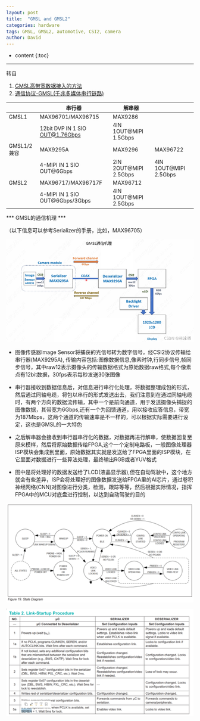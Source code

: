```yaml
---
layout: post
title:  "GMSL and GMSL2"
categories: hardware
tags: GMSL, GMSL2, automotive, CSI2, camera
author: David
---
```


* content
{:toc}

---

转自
1. [GMSL高带宽数据接入的方法](https://zhuanlan.zhihu.com/p/497871767)
2. [通信协议-GMSL(千兆多媒体串行链路)](https://blog.csdn.net/weixin_50875614/article/details/119995651)


|  | 串行器 | 解串器 | |
|-|-|-|-|
| GMSL1 | MAX96701/MAX96715 | MAX9286 |
| | 12bit DVP IN 1 SIO OUT@1.76Gbps | 4IN 1OUT@MIPI 1.5Gbps |
| GMSL1/2 兼容 | MAX9295A | MAX9296 | MAX96722 |
| | 4-MIPI IN 1 SIO OUT@6Gbps | 2IN 2OUT@MIPI 2.5Gbps | 4IN 1OUT@MIPI 2.5Gbps |
| GMSL2 | MAX96717/MAX96717F | MAX96712 | |
| | 4-MIPI IN 1 SIO OUT@6Gbps/3Gbps | 4IN 1OUT@MIPI 2.5Gbps |


*** GMSL的通信机理 ***

（以下信息可以参考Serializer的手册，比如，MAX96705）

![GMSL通讯机理](https://github.com/titron/titron.github.io/raw/master/img/2023-02-22-GMSL_link_basic.png)

* 图像传感器Image Sensor将捕获的光信号转为数字信号，经CSI2协议传输给串行器(MAX9295A),
传输内容包括:图像数据信息,像素时钟,行同步信号,帧同步信号，其中raw12表示摄像头的传输数据格式为原始数据raw格式,每个像素点有12bit数据，30fps表示每秒发送30张图像

* 串行器接收到数据信息后，对信息进行串行化处理，将数据整理成包的形式，然后通过同轴电缆，将包以串行的形式发送出去，我们注意到在通过同轴电缆时，有两个方向的数据流传输，其中一个是前向通道，用于发送摄像头捕捉的图像数据，其带宽为6Gbps,还有一个为回馈通道，用以接收应答信息，带宽为187Mbps，这两个通道的传输速率是不一样的，可以根据实际需要进行设定，这也是GMSL的一大特色

* 之后解串器会接收到串行器串行化的数据，对数据再进行解串，使数据回复至原来模样，然后将原始数据传给FPGA,这个一个定制电路板，一般图像处理器ISP模块会集成到里面，原始数据其实就是发送给了FPGA里面的ISP模块，在它里面对数据进行一些算法处理，最终输出RGB或者YUV格式

* 图中是将处理好的数据发送给了LCD(液晶显示器),但在自动驾驶中，这个地方就会有些差异，ISP会将处理好的图像数据发送给FPGA里的AI芯片，通过卷积神经网络(CNN)对图像进行分类，检测，跟踪等等，然后根据实际情况，指挥FPGA中的MCU对底盘进行控制，以达到自动驾驶的目的


![GMSL状态机](https://github.com/titron/titron.github.io/raw/master/img/2023-02-22-GMSL_state_diagram.png)

![GMSL建立link的过程](https://github.com/titron/titron.github.io/raw/master/img/2023-02-22-GMSL_link_startup.png)


